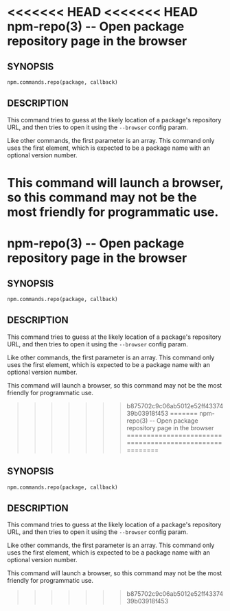 <<<<<<< HEAD
<<<<<<< HEAD
npm-repo(3) -- Open package repository page in the browser
========================================================

## SYNOPSIS

    npm.commands.repo(package, callback)

## DESCRIPTION

This command tries to guess at the likely location of a package's
repository URL, and then tries to open it using the `--browser`
config param.

Like other commands, the first parameter is an array. This command only
uses the first element, which is expected to be a package name with an
optional version number.

This command will launch a browser, so this command may not be the most
friendly for programmatic use.
=======
npm-repo(3) -- Open package repository page in the browser
========================================================

## SYNOPSIS

    npm.commands.repo(package, callback)

## DESCRIPTION

This command tries to guess at the likely location of a package's
repository URL, and then tries to open it using the `--browser`
config param.

Like other commands, the first parameter is an array. This command only
uses the first element, which is expected to be a package name with an
optional version number.

This command will launch a browser, so this command may not be the most
friendly for programmatic use.
>>>>>>> b875702c9c06ab5012e52ff4337439b03918f453
=======
npm-repo(3) -- Open package repository page in the browser
========================================================

## SYNOPSIS

    npm.commands.repo(package, callback)

## DESCRIPTION

This command tries to guess at the likely location of a package's
repository URL, and then tries to open it using the `--browser`
config param.

Like other commands, the first parameter is an array. This command only
uses the first element, which is expected to be a package name with an
optional version number.

This command will launch a browser, so this command may not be the most
friendly for programmatic use.
>>>>>>> b875702c9c06ab5012e52ff4337439b03918f453
